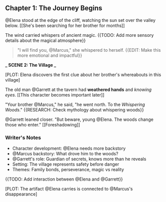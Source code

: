 ## Chapter 1: The Journey Begins

@Elena stood at the edge of the cliff, watching the sun set over the valley below. [[She's been searching for her brother for months]]

The wind carried whispers of ancient magic. {{TODO: Add more sensory details about the magical atmosphere}}

> "I will find you, @Marcus," she whispered to herself. {{EDIT: Make this more emotional and impactful}}

**_ SCENE 2: The Village _**

[PLOT: Elena discovers the first clue about her brother's whereabouts in this village]

The old man @Garrett at the tavern had **weathered hands** and _knowing eyes_. [[This character becomes important later]]

"Your brother @Marcus," he said, "he went north. To the _Whispering Woods_." {{RESEARCH: Check mythology about whispering woods}}

@Garrett leaned closer. "But beware, young @Elena. The woods change those who enter." [[Foreshadowing]]

### Writer's Notes

- Character development: @Elena needs more backstory
- @Marcus backstory: What drove him to the woods?
- @Garrett's role: Guardian of secrets, knows more than he reveals
- Setting: The village represents safety before danger
- Themes: Family bonds, perseverance, magic vs reality

{{TODO: Add interaction between @Elena and @Garrett}}

[PLOT: The artifact @Elena carries is connected to @Marcus's disappearance]
